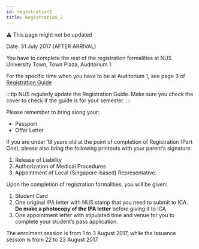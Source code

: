 ```yaml
---
id: registration2
title: Registration 2
---
```


:warning: This page might not be updated

Date: 31 July 2017 (AFTER ARRIVAL)<br/>

You have to complete the rest of the registration formalities at NUS University Town, Town Plaza, Auditorium 1.

For the specific time when you have to be at Auditorium 1, see page 3 of [Registration Guide](http://www.nus.edu.sg/registrar/info/info/Registration-Guide-for-Undergraduate-Students.pdf)

:::tip
NUS regularly update the Registration Guide. Make sure you check the cover to check if the guide is for your semester.
:::

Please remember to bring along your: 
- Passport
- Offer Letter

If you are under 18 years old at the point of completion of Registration (Part One), please also bring the following printouts with your parent’s signature: 

1. Release of Liability
1. Authorization of Medical Procedures
1. Appointment of Local (Singapore-based) Representative.

Upon the completion of registration formalities, you will be given: 

1. Student Card
1. One original IPA letter with NUS stamp that you need to submit to ICA. **Do make a photocopy of the IPA letter** before giving it to ICA
1. One appointment letter with stipulated time and venue for you to complete your student’s pass application. 

The enrolment session is from 1 to 3 August 2017, while the issuance session is from 22 to 23 August 2017. 
